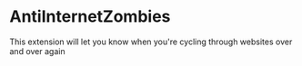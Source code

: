 AntiInternetZombies
===================
This extension will let you know when you're cycling through websites over and over again
